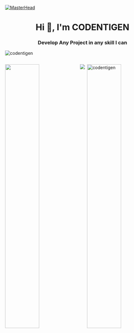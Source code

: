 [![MasterHead](https://1.bp.blogspot.com/-7A4WynwLsMw/XbBpCXG8fHI/AAAAAAAAMt4/uOa1bpLskYgrwGbllhSu2SDj_Mig8SXJQCLcBGAsYHQ/s1600/2000_600px.gif)](https://rishavchanda.io)
<h1 align="center">Hi 👋, I'm CODENTIGEN</h1>
<h3 align="center">Develop Any Project in any skill I can</h3>

<p align="left"> <img src="https://komarev.com/ghpvc/?username=codentigen&label=Profile%20views&color=0e75b6&style=flat" alt="codentigen" />

<p align="left"> <a href="https://twitter.com/" target="blank"><img src="https://img.shields.io/twitter/follow/?logo=twitter&style=for-the-badge" alt="" /></a> </p>

<img align="left" width="47%" src="https://github-readme-stats.vercel.app/api?username=codentigen&show_icons=true&theme=radical"/>

<img align="right" width="47%" src="https://github-readme-streak-stats.herokuapp.com/?user=codentigen&" alt="codentigen" />


<p align ="center"> <a href="https://saweria.co/codentigen"> <img src="https://img.shields.io/badge/Buy%20Me%20a%20Coffee-ffdd00?style=for-the-badge&logo=buy-me-a-coffee&logoColor=black"/> </a></p>




<!---
codentigen/codentigen is a ✨ special ✨ repository because its `README.md` (this file) appears on your GitHub profile.
You can click the Preview link to take a look at your changes.
--->
